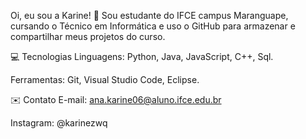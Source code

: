 Oi, eu sou a Karine! 👋
Sou estudante do IFCE campus Maranguape, cursando o Técnico em Informática e uso o GitHub para armazenar e compartilhar meus projetos do curso.

💻 Tecnologias
Linguagens: Python, Java, JavaScript, C++, Sql.

Ferramentas: Git, Visual Studio Code, Eclipse.

✉️ Contato
E-mail: ana.karine06@aluno.ifce.edu.br

Instagram: @karinezwq
